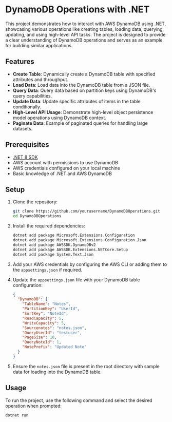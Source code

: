 # DynamoDB Operations with .NET

This project demonstrates how to interact with AWS DynamoDB using .NET, showcasing various operations like creating tables, loading data, querying, updating, and using high-level API tasks. The project is designed to provide a clear understanding of DynamoDB operations and serves as an example for building similar applications.

## Features

- **Create Table**: Dynamically create a DynamoDB table with specified attributes and throughput.
- **Load Data**: Load data into the DynamoDB table from a JSON file.
- **Query Data**: Query data based on partition keys using DynamoDB's query capabilities.
- **Update Data**: Update specific attributes of items in the table conditionally.
- **High-Level API Usage**: Demonstrate high-level object persistence model operations using DynamoDB context.
- **Paginate Data**: Example of paginated queries for handling large datasets.

## Prerequisites

- [.NET 8 SDK](https://dotnet.microsoft.com/download/dotnet/8.0)
- AWS account with permissions to use DynamoDB
- AWS credentials configured on your local machine
- Basic knowledge of .NET and AWS DynamoDB

## Setup

1. Clone the repository:

    ```bash
    git clone https://github.com/yourusername/DynamoDBOperations.git
    cd DynamoDBOperations
    ```

2. Install the required dependencies:

    ```bash
    dotnet add package Microsoft.Extensions.Configuration
    dotnet add package Microsoft.Extensions.Configuration.Json
    dotnet add package AWSSDK.DynamoDBv2
    dotnet add package AWSSDK.Extensions.NETCore.Setup
    dotnet add package System.Text.Json
    ```

3. Add your AWS credentials by configuring the AWS CLI or adding them to the `appsettings.json` if required.

4. Update the `appsettings.json` file with your DynamoDB table configuration:

    ```json
    {
      "DynamoDB": {
        "TableName": "Notes",
        "PartitionKey": "UserId",
        "SortKey": "NoteId",
        "ReadCapacity": 5,
        "WriteCapacity": 5,
        "Sourcenotes": "notes.json",
        "QueryUserId": "testuser",
        "PageSize": 10,
        "QueryNoteId": 1,
        "NotePrefix": "Updated Note"
      }
    }
    ```

5. Ensure the `notes.json` file is present in the root directory with sample data for loading into the DynamoDB table.

## Usage

To run the project, use the following command and select the desired operation when prompted:

```bash
dotnet run
